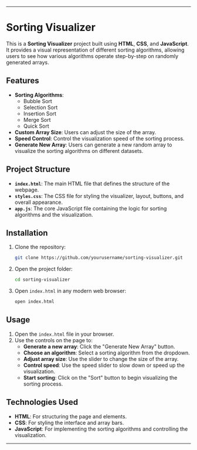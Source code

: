 

---


# Sorting Visualizer

This is a **Sorting Visualizer** project built using **HTML**, **CSS**, and **JavaScript**. It provides a visual representation of different sorting algorithms, allowing users to see how various algorithms operate step-by-step on randomly generated arrays.

## Features

- **Sorting Algorithms**:
  - Bubble Sort
  - Selection Sort
  - Insertion Sort
  - Merge Sort
  - Quick Sort
- **Custom Array Size**: Users can adjust the size of the array.
- **Speed Control**: Control the visualization speed of the sorting process.
- **Generate New Array**: Users can generate a new random array to visualize the sorting algorithms on different datasets.




## Project Structure

- **`index.html`**: The main HTML file that defines the structure of the webpage.
- **`styles.css`**: The CSS file for styling the visualizer, layout, buttons, and overall appearance.
- **`app.js`**: The core JavaScript file containing the logic for sorting algorithms and the visualization.
  
## Installation

1. Clone the repository:
   ```bash
   git clone https://github.com/yourusername/sorting-visualizer.git
   ```
2. Open the project folder:
   ```bash
   cd sorting-visualizer
   ```
3. Open `index.html` in any modern web browser:
   ```bash
   open index.html
   ```

## Usage

1. Open the `index.html` file in your browser.
2. Use the controls on the page to:
   - **Generate a new array**: Click the "Generate New Array" button.
   - **Choose an algorithm**: Select a sorting algorithm from the dropdown.
   - **Adjust array size**: Use the slider to change the size of the array.
   - **Control speed**: Use the speed slider to slow down or speed up the visualization.
   - **Start sorting**: Click on the "Sort" button to begin visualizing the sorting process.

## Technologies Used

- **HTML**: For structuring the page and elements.
- **CSS**: For styling the interface and array bars.
- **JavaScript**: For implementing the sorting algorithms and controlling the visualization.




---
